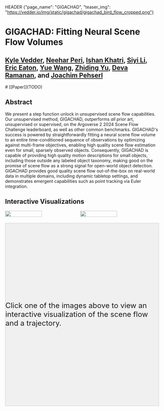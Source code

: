 HEADER {"page_name": "GIGACHAD", "teaser_img": "https://vedder.io/img/static/gigachad/gigachad_bird_flow_cropped.png"}

<style>
[id*="render-container"] {
    width: 100%;
    height: 600px;
    border: 1px solid #ccc;
    margin-top: 20px;
}
[id*="slider-container"] {
    width: 100%;
    margin-top: 20px;
    display: flex;
    align-items: center;
}
[id*="frame-slider"] {
    flex-grow: 1;
    margin-right: 10px;
}
[id*="frame-number"] {
    width: 50px;
    text-align: right;
}

#jack {
    visibility: hidden;
}

#bird {
    visibility: hidden;
}

#filler {
    width: 100%;
    height: 600px;
    border: 1px solid #ccc;
    margin-top: 20px;
    background-color: #f0f0f0;
    display: flex;
    justify-content: center;
    align-items: center;
    /* Set font size */
    font-size: 24px;
}

</style>


# GIGACHAD: Fitting Neural Scene Flow Volumes

## [Kyle Vedder](http://vedder.io), [Neehar Peri](http://www.neeharperi.com/), [Ishan Khatri](https://ishan.khatri.io/), [Siyi Li](http://linkedin.com/in/siyi-li-14a958328), [Eric Eaton](https://www.seas.upenn.edu/~eeaton/), [Yue Wang](https://yuewang.xyz/), [Zhiding Yu](https://chrisding.github.io/), [Deva Ramanan](https://www.cs.cmu.edu/~deva/), and [Joachim Pehserl](https://www.linkedin.com/in/joachim-pehserl-45514a98/)


<div class="centered">
# [[Paper]](TODO)
</div>


## Abstract

We present a step function unlock in unsupervised scene flow capabilities. Our unsupervised method, GIGACHAD, outperforms _all_ prior art, unsupervised or supervised, on the Argoverse 2 2024 Scene Flow Challenge leaderboard, as well as other common benchmarks. GIGACHAD's success is powered by straightforwardly fitting a neural scene flow volume to an entire time-conditioned sequence of observations by optimizing against multi-frame objectives, enabling high quality scene flow estimation even for small, sparsely observed objects. Consequently, GIGACHAD is capable of providing high quality motion descriptions for small objects, including those outside any labeled object taxonomy, making good on the promise of scene flow as a strong signal for open-world object detection. GIGACHAD provides good quality scene flow out-of-the-box on real-world data in multiple domains, including dynamic tabletop settings, and demonstrates emergent capabilities such as point tracking via Euler integration.

<!-- Side by side images from img/static/gigachad/gigachad_bird_flow_cropped.png and  img/static/gigachad/gigachad_bird_trajectory_cropped.png -->
<!-- <div style="display: flex" class="centered">
<img src="img/static/gigachad/gigachad_bird_flow_cropped.png" style="width:49%;" />
<img src="img/static/gigachad/gigachad_bird_trajectory_cropped.png" style="width:49%"/>
</div> -->


## Interactive Visualizations

<!-- Side by side images from img/static/gigachad/gigachad_bird_flow_cropped.png and  img/static/gigachad/gigachad_bird_trajectory_cropped.png -->
<div style="display: flex" class="centered">
<img id="img-bird" src="img/static/gigachad/bird.png" style="width:49%;"/>
<img id="img-jack" src="img/static/gigachad/jack.png" style="width:49%"/>
</div>

<div id="filler">Click one of the images above to view an interactive visualization of the scene flow and a trajectory.</div>

<div id="bird">

### Argoverse 2 Bird scene flow

<div class="centered">
<div id="bird-flow-render-container"></div>
<div id="bird-flow-slider-container">
<input type="range" id="bird-flow-frame-slider" min="0" max="19" value="0" class="centered">
Frame <span id="bird-flow-frame-number">0</span>
</div>
Use the slider or arrow keys to navigate through the frames.

</div>
<!-- <script type="module" src="js/gigachad/bird_scene_flow_vis.js"></script> -->




### Argoverse 2 Bird tracking

<div class="centered">
<div id="bird-traj-render-container"></div>
<div id="bird-traj-slider-container">
<input type="range" id="bird-traj-frame-slider" min="0" max="19" value="0" class="centered">
Frame <span id="bird-traj-frame-number">0</span>
</div>
Use the slider or arrow keys to navigate through the frames.

Color represents Euler integration with shorter step sizes from $\Delta t = 1$ to $\frac{1}{8}$. Full red represents $\Delta t = 1$.
</div>
<!-- <script type="module" src="js/gigachad/bird_traj_vis.js"></script> -->
</div>


<div id="jack">

### Jack scene flow

<div class="centered">
<div id="jack-flow-render-container"></div>
<div id="jack-flow-slider-container">
<input type="range" id="jack-flow-frame-slider" min="0" max="15" value="0" class="centered">
Frame <span id="jack-flow-frame-number">0</span>
</div>
Use the slider or arrow keys to navigate through the frames.
</div>
<!-- <script type="module" src="js/gigachad/jack_scene_flow_vis.js"></script> -->


### Jack point tracking with multiple types of Euler Integration

<div class="centered">
<div id="jack-traj-render-container"></div>
<div id="jack-traj-slider-container">
<input type="range" id="jack-traj-frame-slider" min="0" max="15" value="0" class="centered">
Frame <span id="jack-traj-frame-number">0</span>
</div>
Use the slider or arrow keys to navigate through the frames.

Color represents Euler integration with shorter step sizes from $\Delta t = 1$ to $\frac{1}{8}$. Full red represents $\Delta t = 1$.
</div>
<!-- <script type="module" src="js/gigachad/jack_traj_vis.js"></script> -->
</div>


<script type="module">
import { setupBirdSceneFlow } from './js/gigachad/bird_scene_flow_vis.js';
import { setupBirdTraj  } from './js/gigachad/bird_traj_vis.js';

import { setupJackSceneFlow  } from './js/gigachad/jack_scene_flow_vis.js';
import { setupJackTraj  } from './js/gigachad/jack_traj_vis.js';

const bird_flow_container = document.getElementById('bird-flow-render-container');
const bird_flow_slider = document.getElementById('bird-flow-frame-slider');
const bird_flow_frame_number = document.getElementById('bird-flow-frame-number');
const bird_traj_container = document.getElementById('bird-traj-render-container');
const bird_traj_slider = document.getElementById('bird-traj-frame-slider');
const bird_traj_frame_number = document.getElementById('bird-traj-frame-number');



const jack_flow_container = document.getElementById('jack-flow-render-container');
const jack_flow_slider = document.getElementById('jack-flow-frame-slider');
const jack_flow_frame_number = document.getElementById('jack-flow-frame-number');
const jack_traj_container = document.getElementById('jack-traj-render-container');
const jack_traj_slider = document.getElementById('jack-traj-frame-slider');
const jack_traj_frame_number = document.getElementById('jack-traj-frame-number');

let bird_flow = setupBirdSceneFlow(bird_flow_container, bird_flow_slider, bird_flow_frame_number);
let bird_traj = setupBirdTraj(bird_traj_container, bird_traj_slider, bird_traj_frame_number);

let jack_flow = setupJackSceneFlow(jack_flow_container, jack_flow_slider, jack_flow_frame_number);
let jack_traj = setupJackTraj(jack_traj_container, jack_traj_slider, jack_traj_frame_number);


document.getElementById("bird").style.display = "none";
document.getElementById("jack").style.display = "none";

// Set to visible 
document.getElementById("bird").style.visibility = "visible";
document.getElementById("jack").style.visibility = "visible";










function showBird() {
    document.getElementById("bird").style.display = "block";
    document.getElementById("jack").style.display = "none";
    document.getElementById("filler").style.display = "none";

    let bird_flow_container = document.getElementById("bird-flow-render-container");
    let bird_flow_canvas = bird_flow_container.getElementsByTagName("canvas")[0];
    let bird_traj_container = document.getElementById("bird-traj-render-container");
    let bird_traj_canvas = bird_traj_container.getElementsByTagName("canvas")[0];


    // Set the canvas to the container width and height
    bird_flow_canvas.width = bird_flow_container.clientWidth;
    bird_flow_canvas.height = bird_flow_container.clientHeight;
    bird_traj_canvas.width = bird_traj_container.clientWidth;
    bird_traj_canvas.height = bird_traj_container.clientHeight;

    // set the style width and height to be in px
    bird_flow_canvas.style.width = bird_flow_container.clientWidth + "px";
    bird_flow_canvas.style.height = bird_flow_container.clientHeight + "px";
    bird_traj_canvas.style.width = bird_traj_container.clientWidth + "px";
    bird_traj_canvas.style.height = bird_traj_container.clientHeight + "px";

    // Resize the canvas tags
    bird_flow.renderer.setSize(bird_flow_container.clientWidth, bird_flow_container.clientHeight);
    bird_traj.renderer.setSize(bird_flow_container.clientWidth, bird_flow_container.clientHeight);

    

    // Call render on the bird scenes
    bird_flow.renderer.render(bird_flow.scene, bird_flow.camera);
    bird_traj.renderer.render(bird_traj.scene, bird_traj.camera);

    console.log("Showing bird");

}

function showJack() {
    document.getElementById("bird").style.display = "none";
    document.getElementById("jack").style.display = "block";
    document.getElementById("filler").style.display = "none";

    let jack_flow_container = document.getElementById("jack-flow-render-container");
    let jack_flow_canvas = jack_flow_container.getElementsByTagName("canvas")[0];
    let jack_traj_container = document.getElementById("jack-traj-render-container");
    let jack_traj_canvas = jack_traj_container.getElementsByTagName("canvas")[0];


    // Set the canvas to the container width and height
    jack_flow_canvas.width = jack_flow_container.clientWidth;
    jack_flow_canvas.height = jack_flow_container.clientHeight;
    jack_traj_canvas.width = jack_traj_container.clientWidth;
    jack_traj_canvas.height = jack_traj_container.clientHeight;

    // Resize the canvas tags
    jack_flow_renderer.setSize(jack_flow_canvas.clientWidth, jack_flow_canvas.clientHeight);
    jack_traj_renderer.setSize(jack_traj_canvas.clientWidth, jack_traj_canvas.clientHeight);

    

    // Call render on the jack scenes
    jack_flow.renderer.render(jack_flow.scene, jack_flow.camera);
    jack_traj.renderer.render(jack_traj.scene, jack_traj.camera);


}

// Get the bird and jack images
const birdImg = document.getElementById("img-bird");
const jackImg = document.getElementById("img-jack");

// Add onclick listeners to the images
birdImg.onclick = showBird;
jackImg.onclick = showJack;

</script>


<script>
// Create a Web Worker for preloading all PLY and JSON files
const preloadWorker = new Worker('js/gigachad/preloader.js', { type: "module" });

// Start preloading files in the background
preloadWorker.postMessage('start');

// Listen for success or error messages from the worker
preloadWorker.onmessage = function(event) {
    if (event.data.status === 'success') {
        console.log('All PLY and JSON files preloaded successfully');
    } else if (event.data.status === 'error') {
        console.error('Error preloading files:', event.data.error);
    }
};
</script>

## Videos



## Citation

```
TODO
```
